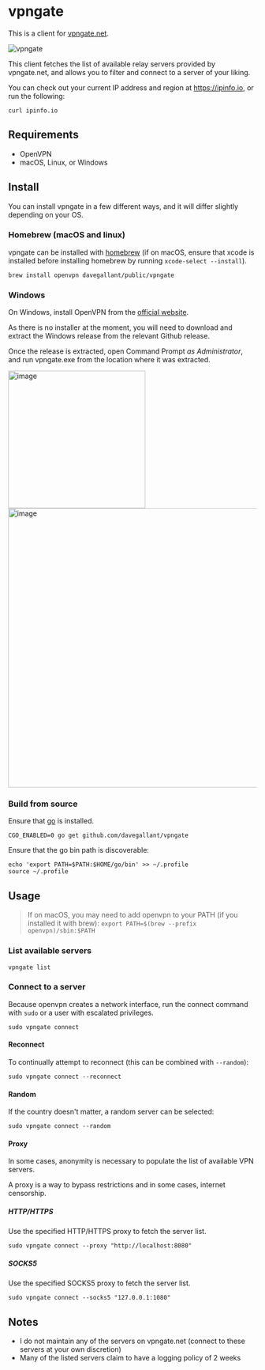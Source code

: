 # vpngate

This is a client for [vpngate.net](https://www.vpngate.net/).

![vpngate](https://user-images.githubusercontent.com/4519234/104145615-b6f9f880-5395-11eb-812c-c6597a7aed0f.gif)

This client fetches the list of available relay servers provided by vpngate.net, and allows you to filter and connect to a server of your liking.

You can check out your current IP address and region at <https://ipinfo.io>, or run the following:

```shell
curl ipinfo.io
```

## Requirements

- OpenVPN
- macOS, Linux, or Windows

## Install

You can install vpngate in a few different ways, and it will differ slightly depending on your OS.

### Homebrew (macOS and linux)

vpngate can be installed with [homebrew](https://brew.sh/) (if on macOS, ensure that xcode is installed before installing homebrew by running `xcode-select --install`).

```shell
brew install openvpn davegallant/public/vpngate
```

### Windows

On Windows, install OpenVPN from the [official website](https://openvpn.net/community-downloads/).

As there is no installer at the moment, you will need to download and extract the Windows release from the relevant Github release.

Once the release is extracted, open Command Prompt *as Administrator*, and run vpngate.exe from the location where it was extracted.

<img width="278" alt="image" src="https://github.com/user-attachments/assets/fb47270d-82bb-4790-833a-377b874c8104">

<img width="565" alt="image" src="https://github.com/user-attachments/assets/42287904-6c00-48d1-bff3-9757cf250519">

### Build from source

Ensure that [go](https://golang.org/doc/install) is installed.

```shell
CGO_ENABLED=0 go get github.com/davegallant/vpngate
```

Ensure that the go bin path is discoverable:

```shell
echo 'export PATH=$PATH:$HOME/go/bin' >> ~/.profile
source ~/.profile
```

## Usage

> If on macOS, you may need to add openvpn to your PATH (if you installed it with brew): `export PATH=$(brew --prefix openvpn)/sbin:$PATH`

### List available servers

```shell
vpngate list
```

### Connect to a server

Because openvpn creates a network interface, run the connect command with `sudo` or a user with escalated privileges.

```shell
sudo vpngate connect
```

#### Reconnect

To continually attempt to reconnect (this can be combined with `--random`):

```shell
sudo vpngate connect --reconnect
```

#### Random

If the country doesn't matter, a random server can be selected:

```shell
sudo vpngate connect --random
```

#### Proxy

In some cases, anonymity is necessary to populate the list of available VPN servers.

A proxy is a way to bypass restrictions and in some cases, internet censorship.

##### HTTP/HTTPS

Use the specified HTTP/HTTPS proxy to fetch the server list.

```shell
sudo vpngate connect --proxy "http://localhost:8080"
```

##### SOCKS5

Use the specified SOCKS5 proxy to fetch the server list.

```shell
sudo vpngate connect --socks5 "127.0.0.1:1080"
```

## Notes

- I do not maintain any of the servers on vpngate.net (connect to these servers at your own discretion)
- Many of the listed servers claim to have a logging policy of 2 weeks
